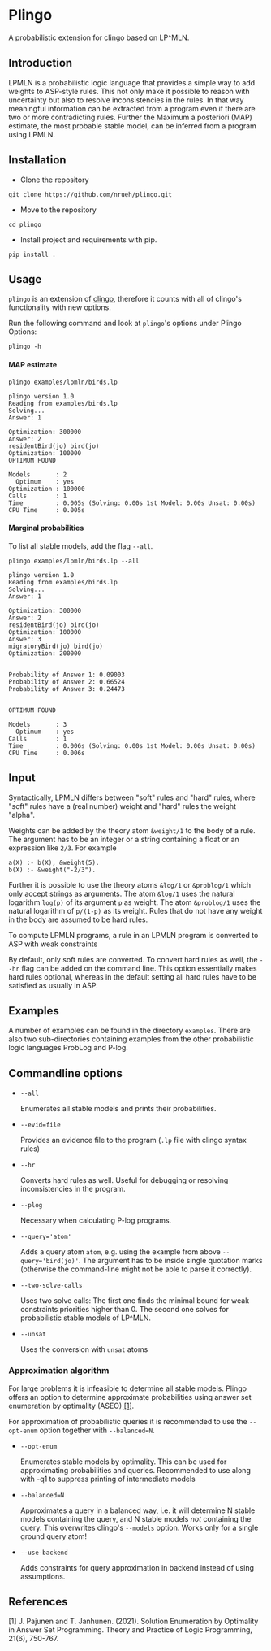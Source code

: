 # Plingo
A probabilistic extension for clingo based on LP^MLN.

## Introduction
LPMLN is a probabilistic logic language that provides a simple way to add weights to ASP-style rules. This not only make it possible to reason with uncertainty but also to resolve inconsistencies in the rules. In that way meaningful information can be extracted from a program even if there are two or more contradicting rules.
Further the Maximum a posteriori (MAP) estimate, the most probable stable model, can be inferred from a program using LPMLN.


## Installation

- Clone the repository

```
git clone https://github.com/nrueh/plingo.git
```

- Move to the repository

```
cd plingo
```

- Install project and requirements with pip. 
  
```
pip install .
```


## Usage

`plingo` is an extension of [clingo](https://potassco.org/clingo/), therefore it counts with all of clingo's functionality with new options.

Run the following command and look at `plingo`'s options under Plingo Options:

```
plingo -h
```

#### MAP estimate

```
plingo examples/lpmln/birds.lp
```
```
plingo version 1.0
Reading from examples/birds.lp
Solving...
Answer: 1

Optimization: 300000
Answer: 2
residentBird(jo) bird(jo)
Optimization: 100000
OPTIMUM FOUND

Models       : 2
  Optimum    : yes
Optimization : 100000
Calls        : 1
Time         : 0.005s (Solving: 0.00s 1st Model: 0.00s Unsat: 0.00s)
CPU Time     : 0.005s
```
#### Marginal probabilities
To list all stable models, add the flag `--all`. 

```
plingo examples/lpmln/birds.lp --all
```
```
plingo version 1.0
Reading from examples/birds.lp
Solving...
Answer: 1

Optimization: 300000
Answer: 2
residentBird(jo) bird(jo)
Optimization: 100000
Answer: 3
migratoryBird(jo) bird(jo)
Optimization: 200000


Probability of Answer 1: 0.09003
Probability of Answer 2: 0.66524
Probability of Answer 3: 0.24473


OPTIMUM FOUND

Models       : 3
  Optimum    : yes
Calls        : 1
Time         : 0.006s (Solving: 0.00s 1st Model: 0.00s Unsat: 0.00s)
CPU Time     : 0.006s
```

## Input
Syntactically, LPMLN differs between "soft" rules and "hard" rules, where "soft" rules have a (real number) weight and "hard" rules the weight "alpha". 

Weights can be added by the theory atom `&weight/1` to the body of a rule. The argument has to be an integer or a string containing a float or an expression like `2/3`. For example
```
a(X) :- b(X), &weight(5).
b(X) :- &weight("-2/3").
```
Further it is possible to use the theory atoms `&log/1` or `&problog/1` which only accept strings as arguments. The atom `&log/1` uses the natural logarithm `log(p)` of its argument `p` as weight. The atom `&problog/1` uses the natural logarithm of `p/(1-p)` as its weight.
Rules that do not have any weight in the body are assumed to be hard rules.

To compute LPMLN programs, a rule in an LPMLN program is converted to ASP with weak constraints

By default, only soft rules are converted. To convert hard rules as well, the `--hr` flag can be added on the command line. This option essentially makes hard rules optional, whereas in the default setting all hard rules have to be satisfied as usually in ASP.

## Examples
A number of examples can be found in the directory `examples`. There are also two sub-directories containing examples from the other probabilistic logic languages ProbLog and P-log.

## Commandline options
- `--all`

    Enumerates all stable models and prints their probabilities.

- `--evid=file`

    Provides an evidence file to the program (`.lp` file with clingo syntax rules)

- `--hr`

    Converts hard rules as well. Useful for debugging or resolving inconsistencies in the program.

- `--plog`

    Necessary when calculating P-log programs.

- `--query='atom'`

    Adds a query atom `atom`, e.g. using the example from above `--query='bird(jo)'`. The argument has to be inside single quotation marks (otherwise the command-line might not be able to parse it correctly).

- `--two-solve-calls`

    Uses two solve calls: The first one finds the minimal bound for weak constraints priorities higher than 0. The second one solves for probabilistic stable models of LP^MLN.

- `--unsat`

    Uses the conversion with `unsat` atoms


### Approximation algorithm
For large problems it is infeasible to determine all stable models. 
Plingo offers an option to determine approximate probabilities using
answer set enumeration by optimality (ASEO) [[1]](#1).

For approximation of probabilistic queries it is recommended to use the `--opt-enum` option together with `--balanced=N`.

- `--opt-enum`

    Enumerates stable models by optimality. 
    This can be used for approximating probabilities and queries.
    Recommended to use along with -q1 to suppress printing of intermediate models
    
- `--balanced=N`

    Approximates a query in a balanced way, i.e. it will determine N stable models containing the query, and N stable models *not* containing the query. This overwrites clingo's `--models` option. Works only for a single ground query atom!
- `--use-backend`

    Adds constraints for query approximation in backend instead of using assumptions.

## References
<a id="1">[1]</a>
J. Pajunen and T. Janhunen. (2021).
Solution Enumeration by Optimality in Answer Set Programming.
Theory and Practice of Logic Programming, 21(6), 750-767.

